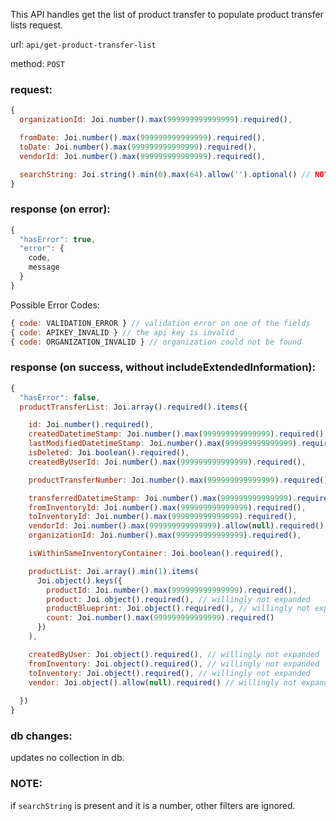 This API handles get the list of product transfer to populate product transfer lists request.

url: `api/get-product-transfer-list`

method: `POST`

### request: 
```js
{
  organizationId: Joi.number().max(999999999999999).required(),

  fromDate: Joi.number().max(999999999999999).required(),
  toDate: Joi.number().max(999999999999999).required(),
  vendorId: Joi.number().max(999999999999999).required(),

  searchString: Joi.string().min(0).max(64).allow('').optional() // NOTE: searchString is currently used for productTransferNumber. We can extend it for other purposes later
}
```

### response (on error):
```js
{
  "hasError": true,
  "error": {
    code,
    message
  }
}
```

Possible Error Codes:
```js
{ code: VALIDATION_ERROR } // validation error on one of the fields
{ code: APIKEY_INVALID } // the api key is invalid
{ code: ORGANIZATION_INVALID } // organization could not be found
```

### response (on success, without includeExtendedInformation):
```js
{
  "hasError": false,
  productTransferList: Joi.array().required().items({

    id: Joi.number().required(),
    createdDatetimeStamp: Joi.number().max(999999999999999).required(),
    lastModifiedDatetimeStamp: Joi.number().max(999999999999999).required(),
    isDeleted: Joi.boolean().required(),
    createdByUserId: Joi.number().max(999999999999999).required(),

    productTransferNumber: Joi.number().max(999999999999999).required(),

    transferredDatetimeStamp: Joi.number().max(999999999999999).required(),
    fromInventoryId: Joi.number().max(999999999999999).required(),
    toInventoryId: Joi.number().max(999999999999999).required(),
    vendorId: Joi.number().max(999999999999999).allow(null).required(),
    organizationId: Joi.number().max(999999999999999).required(),

    isWithinSameInventoryContainer: Joi.boolean().required(),

    productList: Joi.array().min(1).items(
      Joi.object().keys({
        productId: Joi.number().max(999999999999999).required(),
        product: Joi.object().required(), // willingly not expanded
        productBlueprint: Joi.object().required(), // willingly not expanded
        count: Joi.number().max(999999999999999).required()
      })
    ),

    createdByUser: Joi.object().required(), // willingly not expanded
    fromInventory: Joi.object().required(), // willingly not expanded
    toInventory: Joi.object().required(), // willingly not expanded
    vendor: Joi.object().allow(null).required() // willingly not expanded
  
  })
}
```

### db changes:
updates no collection in db.

### NOTE:

if `searchString` is present and it is a number, other filters are ignored.
